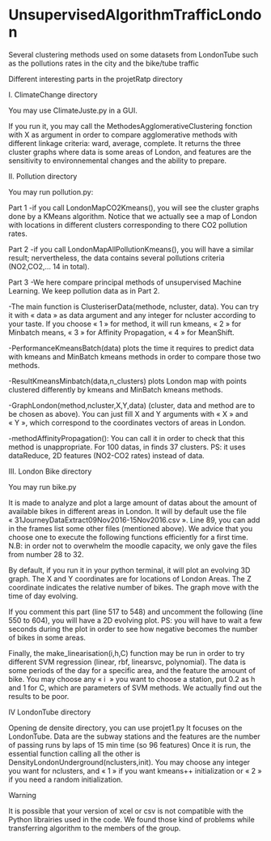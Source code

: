 # UnsupervisedAlgorithmTrafficLondon
Several clustering methods used on some datasets from LondonTube such as the pollutions rates in the city and the bike/tube traffic


Different interesting parts in the projetRatp directory

I. ClimateChange directory

You may use ClimateJuste.py in a GUI.

If you run it, you may call the MethodesAgglomerativeClustering fonction with X as argument in order to compare agglomerative methods with different linkage criteria: ward, average, complete.
It returns the three cluster graphs where data is some areas of London, and features are the sensitivity to environnemental changes and the ability to prepare.

II. Pollution directory

You may run pollution.py:

Part 1
-if you call LondonMapCO2Kmeans(), you will see the cluster graphs done by a KMeans algorithm. Notice that we actually see a map of London with locations in different clusters corresponding to there CO2 pollution rates.

Part 2
-if you call LondonMapAllPollutionKmeans(), you will have a similar result; nervertheless, the data contains several pollutions criteria (NO2,CO2,… 14 in total).

Part 3
-We here compare principal methods of unsupervised Machine Learning. We keep pollution data as in Part 2. 

-The main function is ClusteriserData(methode, ncluster, data). You can try it with « data » as data argument and any integer for ncluster according to your taste. If you choose « 1 » for method, it will run kmeans, « 2 » for Minbatch means, « 3 » for Affinity Propagation, « 4 » for MeanShift. 

-PerformanceKmeansBatch(data) plots the time it requires to predict data with kmeans and MinBatch kmeans methods in order to compare those two methods.

-ResultKmeansMinbatch(data,n_clusters) plots London map with points clustered differently by kmeans and MinBatch kmeans methods.

-GraphLondon(method,ncluster,X,Y,data) (cluster, data and method are to be chosen as above). You can just fill X and Y arguments with « X » and « Y », which correspond to the coordinates vectors of areas in London. 

-methodAffinityPropagation(): You can call it in order to check that this method is unappropriate. For 100 datas, in finds 37 clusters. PS: it uses dataReduce, 2D features (NO2-CO2 rates) instead of data.



III. London Bike directory

You may run bike.py

It is made to analyze and plot a large amount of datas about the amount of available bikes in different areas in London. It will by default use the file « 31JourneyDataExtract09Nov2016-15Nov2016.csv ». Line 89, you can add in the frames list some other files (mentioned above). We advice that you choose one to execute the following functions efficiently for a first time. N.B: in order not to overwhelm the moodle capacity, we only gave the files from number 28 to 32.

By default, if you run it in your python terminal, it will plot an evolving 3D graph. The X and Y coordinates are for locations of London Areas. The Z coordinate indicates the relative number of bikes. The graph move with the time of day evolving.

If you comment this part (line 517 to 548) and uncomment the following (line 550 to 604), you will have a 2D evolving plot. PS: you will have to wait a few seconds during the plot in order to see how negative becomes the number of bikes in some areas.

Finally, the make_linearisation(i,h,C) function may be run in order to try different SVM regression (linear, rbf, linearsvc, polynomial). The data is some periods of the day for a specific area, and the feature the amount of bike. You may choose any « i  » you want to choose a station, put 0.2 as h and 1 for C, which are parameters of SVM methods. 
We actually find out the results to be poor.

IV LondonTube directory

Opening de densite directory, you can use projet1.py 
It focuses on the LondonTube. Data are the subway stations and the features are the number of passing runs by laps of 15 min time (so 96 features)
Once it is run, the essential function calling all the other is DensityLondonUnderground(nclusters,init). You may choose any integer you want for nclusters, and « 1 » if you want kmeans++ initialization or « 2 » if you need a random initialization.

Warning

It is possible that your version of xcel or csv is not compatible with the Python librairies used in the code. We found those kind of problems while transferring algorithm to the members of the group.



